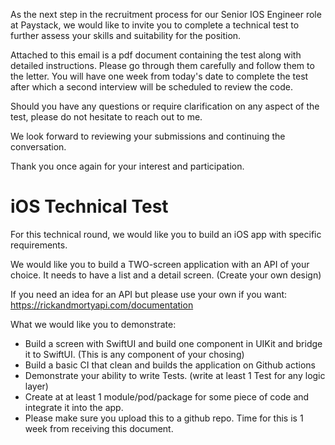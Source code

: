 As the next step in the recruitment process for our Senior IOS Engineer role at Paystack, we would like to invite you to complete a technical test to further assess your skills and suitability for the position.

Attached to this email is a pdf document containing the test along with detailed instructions. Please go through them carefully and follow them to the letter. You will have one week from today's date to complete the test after which a second interview will be scheduled to review the code.

Should you have any questions or require clarification on any aspect of the test, please do not hesitate to reach out to me.

We look forward to reviewing your submissions and continuing the conversation.

Thank you once again for your interest and participation.

# iOS Technical Test
For this technical round, we would like you to build an iOS app with specific requirements.

We would like you to build a
TWO-screen application with an API of your choice. It needs to have a list and a detail screen. (Create your own design)

If you need an idea for an API but please use your own if you want: https://rickandmortyapi.com/documentation

What we would like you to demonstrate:
- Build a screen with SwiftUI and build one component in UIKit and bridge it to SwiftUI. (This is any component of your chosing)
- Build a basic CI that clean and builds the application on Github actions
- Demonstrate your ability to write Tests. (write at least 1 Test for any logic layer)
- Create at at least 1 module/pod/package for some piece of code and integrate it into the app.
- Please make sure you upload this to a github repo. Time for this is 1 week from receiving this document.